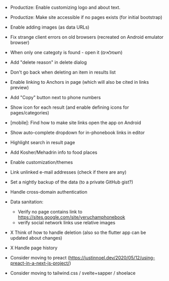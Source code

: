 - Productize: Enable customizing logo and about text.
- Productize: Make site accessible if no pages exists (for initial bootstrap)
- Enable adding images (as data URLs)
- Fix strange client errors on old browsers (recreated on Android emulator browser)
- When only one categoty is found - open it (חשמלאים)
- Add "delete reason" in delete dialog
- Don't go back when deleting an item in results list
- Enable linking to Anchors in page (which will also be cited in links preview)


- Add "Copy" button next to phone numbers
- Show icon for each result (and enable defining icons for pages/categories)
- [mobile]: Find how to make site links open the app on Android
- Show auto-complete dropdown for in-phonebook links in editor
- Highlight search in result page
- Add Kosher/Mehadrin info to food places
- Enable customization/themes
- Link unlinked e-mail addresses (check if there are any)
- Set a nightly backup of the data (to a private GitHub gist?)
- Handle cross-domain authentication
- Data sanitation:
    * Verify no page contains link to https://sites.google.com/site/yeruchamphonebook
    * verify social network links use relative images
- X Think of how to handle deletion (also so the flutter app can be updated about changes)
- X Handle page history
- Consider moving to preact (https://justinnoel.dev/2020/05/12/using-preact-in-a-next-js-project/)
- Consider moving to tailwind.css / svelte+sapper / shoelace
